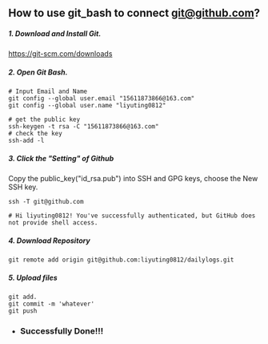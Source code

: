 ## How to use git_bash to connect git@github.com?

#####  1. Download and Install Git.

 https://git-scm.com/downloads

##### 2. Open Git Bash.

```
# Input Email and Name
git config --global user.email "15611873866@163.com"
git config --global user.name "liyuting0812"

# get the public key
ssh-keygen -t rsa -C "15611873866@163.com"
# check the key
ssh-add -l
```

##### 3. Click the "Setting" of Github

Copy the public_key("id_rsa.pub") into SSH and GPG keys, choose the New SSH key. 

```
ssh -T git@github.com

# Hi liyuting0812! You've successfully authenticated, but GitHub does not provide shell access.

```

##### 4. Download Repository

```
git remote add origin git@github.com:liyuting0812/dailylogs.git
```

##### 5. Upload files

```
git add.
git commit -m 'whatever'
git push
```

+ ###  Successfully Done!!!



 